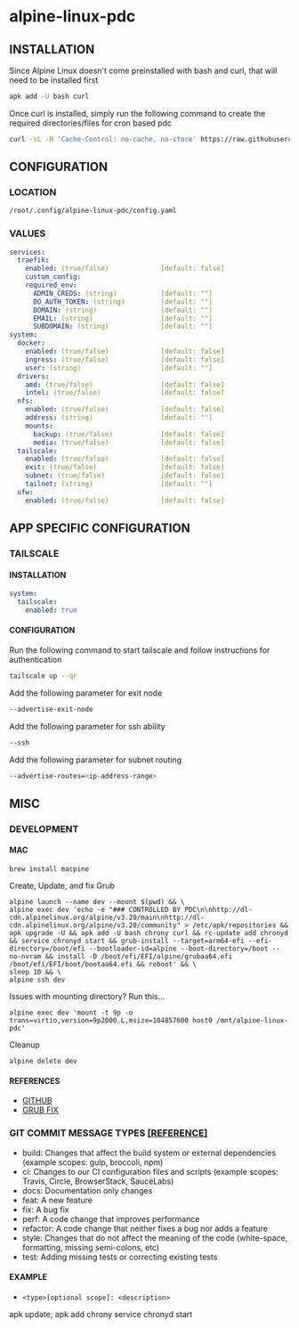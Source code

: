 # alpine-linux-pdc

## INSTALLATION

Since Alpine Linux doesn't come preinstalled with bash and curl, that will need to be installed first

```bash
apk add -U bash curl
```

Once curl is installed, simply run the following command to create the required directories/files for cron based pdc

```bash
curl -sL -H 'Cache-Control: no-cache, no-store' https://raw.githubusercontent.com/chadwagoner/alpine-linux-pdc/main/init | bash
```

## CONFIGURATION

### LOCATION 

```bash
/root/.config/alpine-linux-pdc/config.yaml
```

### VALUES

```yaml
services:
  traefik:
    enabled: (true/false)             [default: false]
    custom_config:
    required_env:
      ADMIN_CREDS: (string)           [default: ""]
      DO_AUTH_TOKEN: (string)         [default: ""]
      DOMAIN: (string)                [default: ""]
      EMAIL: (string)                 [default: ""]
      SUBDOMAIN: (string)             [default: ""]
system:
  docker:
    enabled: (true/false)             [default: false]
    ingress: (true/false)             [default: false]
    user: (string)                    [default: ""]
  drivers:
    amd: (true/false)                 [default: false]
    intel: (true/false)               [default: false]
  nfs:
    enabled: (true/false)             [default: false]
    address: (string)                 [default: ""]
    mounts:
      backup: (true/false)            [default: false]
      media: (true/false)             [default: false]
  tailscale:
    enabled: (true/false)             [default: false]
    exit: (true/false)                [default: false]
    subnet: (true/false)              [default: false]
    tailnet: (string)                 [default: ""]
  ufw:
    enabled: (true/false)             [default: false]
```

## APP SPECIFIC CONFIGURATION

### TAILSCALE

#### INSTALLATION

```yaml
system:
  tailscale:
    enabled: true
```

#### CONFIGURATION

Run the following command to start tailscale and follow instructions for authentication

```bash
tailscale up --qr
```

Add the following parameter for exit node

```bash
--advertise-exit-node
```

Add the following parameter for ssh ability

```bash
--ssh
```

Add the following parameter for subnet routing

```bash
--advertise-routes=<ip-address-range>
```

## MISC

### DEVELOPMENT

#### MAC

```
brew install macpine
```

Create, Update, and fix Grub

```
alpine launch --name dev --mount $(pwd) && \
alpine exec dev 'echo -e "### CONTROLLED BY PDC\n\nhttp://dl-cdn.alpinelinux.org/alpine/v3.20/main\nhttp://dl-cdn.alpinelinux.org/alpine/v3.20/community" > /etc/apk/repositories && apk upgrade -U && apk add -U bash chrony curl && rc-update add chronyd && service chronyd start && grub-install --target=arm64-efi --efi-directory=/boot/efi --bootloader-id=alpine --boot-directory=/boot --no-nvram && install -D /boot/efi/EFI/alpine/grubaa64.efi /boot/efi/EFI/boot/bootaa64.efi && reboot' && \
sleep 10 && \
alpine ssh dev
```

Issues with mounting directory? Run this...

```
alpine exec dev 'mount -t 9p -o trans=virtio,version=9p2000.L,msize=104857600 host0 /mnt/alpine-linux-pdc'
```

Cleanup

```
alpine delete dev
```

#### REFERENCES
* [GITHUB](https://github.com/beringresearch/macpine)
* [GRUB FIX](https://wiki.alpinelinux.org/wiki/Release_Notes_for_Alpine_3.20.0#grub_2.12)

### GIT COMMIT MESSAGE TYPES [[REFERENCE]](https://www.conventionalcommits.org/en/v1.0.0/)

* build: Changes that affect the build system or external dependencies (example scopes: gulp, broccoli, npm)
* ci: Changes to our CI configuration files and scripts (example scopes: Travis, Circle, BrowserStack, SauceLabs)
* docs: Documentation only changes
* feat: A new feature
* fix: A bug fix
* perf: A code change that improves performance
* refactor: A code change that neither fixes a bug nor adds a feature
* style: Changes that do not affect the meaning of the code (white-space, formatting, missing semi-colons, etc)
* test: Adding missing tests or correcting existing tests

#### EXAMPLE

* `<type>[optional scope]: <description>`

apk update; apk add chrony
service chronyd start